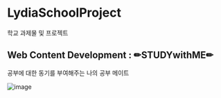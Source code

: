 # LydiaSchoolProject
학교 과제물 및 프로젝트 

## Web Content Development : ✏STUDYwithME✏
공부에 대한 동기를 부여해주는 나의 공부 메이트

![image](https://user-images.githubusercontent.com/81505421/224474151-15570928-69e4-4ca9-b4e5-e840071189fa.png)

